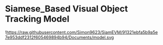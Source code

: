 # Siamese_Based Visual Object Tracking Model

!https://raw.githubusercontent.com/Simon9623/SiamEVM/91321ebfa5b9a5e7e953ddf2312f605469894b94/Documents/model.svg
